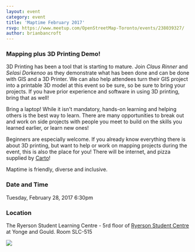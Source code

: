 ```yaml
---
layout: event
category: event
title: 'Maptime February 2017'
rsvp: https://www.meetup.com/OpenStreetMap-Toronto/events/238039327/
author: brianbancroft
---
```

### Mapping plus 3D Printing Demo!

3D Printing has been a tool that is starting to mature. Join *Claus Rinner* and *Selasi Dorkenoo* as they demonstrate what has been done and can be done with GIS and a 3D Printer. We can also help attendees turn their GIS project into a printable 3D model at this event so be sure, so be sure to bring your projects. If you have prior experience and software in using 3D printing, bring that as well!

Bring a laptop! While it isn't mandatory, hands-on learning and helping others is the best way to learn. There are many opportunities to break out and work on side projects with people you meet to build on the skills you learned earlier, or learn new ones!

Beginners are especially welcome. If you already know everything there is about 3D printing, but want to help or work on mapping projects during the event, this is also the place for you! There will be internet, and pizza supplied by [Carto](https://carto.com/)!

Maptime is friendly, diverse and inclusive.

### Date and Time

Tuesday, February 28, 2017
6:30pm

### Location

The Ryerson Student Learning Centre - 5rd floor of [Ryerson Student Centre](https://www.openstreetmap.org/way/298926536) at Yonge and Gould. Room SLC-515

<img src='https://api.mapbox.com/styles/v1/brianbancroft/cip0dndxe0000bonjz1a15zgk/static/-79.380898,43.657396,16.35,0.00,0.00/600x400?access_token=pk.eyJ1IjoiYnJpYW5iYW5jcm9mdCIsImEiOiJsVGVnMXFzIn0.7ldhVh3Ppsgv4lCYs65UdA'>
